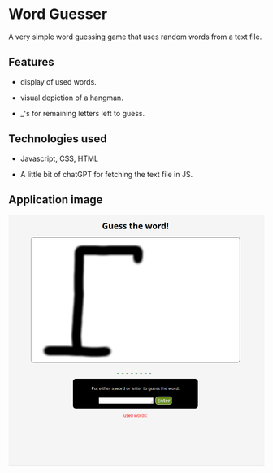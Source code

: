 # Word Guesser

A very simple word guessing game that uses random words from a text file.

## Features

- display of used words.

- visual depiction of a hangman.

- \_'s for remaining letters left to guess.

## Technologies used

- Javascript, CSS, HTML

- A little bit of chatGPT for fetching the text file in JS.

## Application image

![application image](app_image.png)
